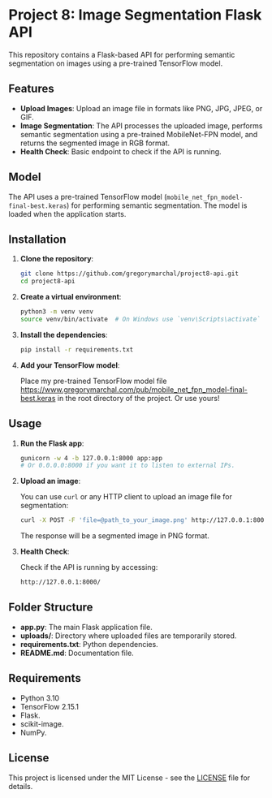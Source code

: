 # Project 8: Image Segmentation Flask API

This repository contains a Flask-based API for performing semantic segmentation on images using a pre-trained TensorFlow model.

## Features

- **Upload Images**: Upload an image file in formats like PNG, JPG, JPEG, or GIF.
- **Image Segmentation**: The API processes the uploaded image, performs semantic segmentation using a pre-trained MobileNet-FPN model, and returns the segmented image in RGB format.
- **Health Check**: Basic endpoint to check if the API is running.

## Model

The API uses a pre-trained TensorFlow model (`mobile_net_fpn_model-final-best.keras`) for performing semantic segmentation. The model is loaded when the application starts.

## Installation

1. **Clone the repository**:

    ```bash
    git clone https://github.com/gregorymarchal/project8-api.git
    cd project8-api
    ```

2. **Create a virtual environment**:

    ```bash
    python3 -m venv venv
    source venv/bin/activate  # On Windows use `venv\Scripts\activate`
    ```

3. **Install the dependencies**:

    ```bash
    pip install -r requirements.txt
    ```

4. **Add your TensorFlow model**:
    
    Place my pre-trained TensorFlow model file https://www.gregorymarchal.com/pub/mobile_net_fpn_model-final-best.keras in the root directory of the project. Or use yours!

## Usage

1. **Run the Flask app**:

    ```bash
    gunicorn -w 4 -b 127.0.0.1:8000 app:app
    # Or 0.0.0.0:8000 if you want it to listen to external IPs.
    ```

2. **Upload an image**:

    You can use `curl` or any HTTP client to upload an image file for segmentation:

    ```bash
    curl -X POST -F 'file=@path_to_your_image.png' http://127.0.0.1:8000/upload --output segmented_image.png
    ```

    The response will be a segmented image in PNG format.

3. **Health Check**:

    Check if the API is running by accessing:

    ```bash
    http://127.0.0.1:8000/
    ```

## Folder Structure

- **app.py**: The main Flask application file.
- **uploads/**: Directory where uploaded files are temporarily stored.
- **requirements.txt**: Python dependencies.
- **README.md**: Documentation file.

## Requirements

- Python 3.10
- TensorFlow 2.15.1
- Flask.
- scikit-image.
- NumPy.

## License

This project is licensed under the MIT License - see the [LICENSE](LICENSE) file for details.
